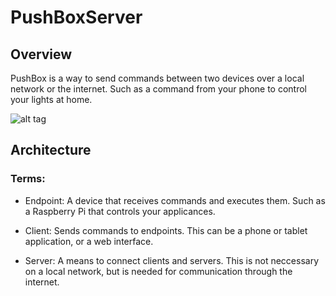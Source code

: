 # PushBoxServer

## Overview
PushBox is a way to send commands between two devices over a local network or the internet. Such as a command from your phone to control your lights at home. 


![alt tag](http://i.imgur.com/GTs0988l.png)

## Architecture

### Terms: 
* Endpoint: A device that receives commands and executes them. Such as a Raspberry Pi that controls your applicances.

* Client: Sends commands to endpoints. This can be a phone or tablet application, or a web interface. 

* Server: A means to connect clients and servers. This is not neccessary on a local network, but is needed for communication through the internet.
